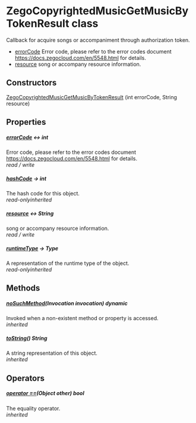 


# ZegoCopyrightedMusicGetMusicByTokenResult class









<p>Callback for acquire songs or accompaniment through authorization token.</p>
<ul>
<li><a href="../zego_uikit_prebuilt_live_audio_room/ZegoCopyrightedMusicGetMusicByTokenResult/errorCode.md">errorCode</a> Error code, please refer to the error codes document <a href="https://docs.zegocloud.com/en/5548.html">https://docs.zegocloud.com/en/5548.html</a> for details.</li>
<li><a href="../zego_uikit_prebuilt_live_audio_room/ZegoCopyrightedMusicGetMusicByTokenResult/resource.md">resource</a> song or accompany resource information.</li>
</ul>




## Constructors

[ZegoCopyrightedMusicGetMusicByTokenResult](../zego_uikit_prebuilt_live_audio_room/ZegoCopyrightedMusicGetMusicByTokenResult/ZegoCopyrightedMusicGetMusicByTokenResult.md) (int errorCode, String resource)

   


## Properties

##### [errorCode](../zego_uikit_prebuilt_live_audio_room/ZegoCopyrightedMusicGetMusicByTokenResult/errorCode.md) &#8596; int



Error code, please refer to the error codes document <a href="https://docs.zegocloud.com/en/5548.html">https://docs.zegocloud.com/en/5548.html</a> for details.  
_<span class="feature">read / write</span>_



##### [hashCode](../zego_uikit_prebuilt_live_audio_room/ZegoCopyrightedMusicGetMusicByTokenResult/hashCode.md) &#8594; int



The hash code for this object.  
_<span class="feature">read-only</span><span class="feature">inherited</span>_



##### [resource](../zego_uikit_prebuilt_live_audio_room/ZegoCopyrightedMusicGetMusicByTokenResult/resource.md) &#8596; String



song or accompany resource information.  
_<span class="feature">read / write</span>_



##### [runtimeType](../zego_uikit_prebuilt_live_audio_room/ZegoCopyrightedMusicGetMusicByTokenResult/runtimeType.md) &#8594; Type



A representation of the runtime type of the object.  
_<span class="feature">read-only</span><span class="feature">inherited</span>_





## Methods

##### [noSuchMethod](../zego_uikit_prebuilt_live_audio_room/ZegoCopyrightedMusicGetMusicByTokenResult/noSuchMethod.md)(Invocation invocation) dynamic



Invoked when a non-existent method or property is accessed.  
_<span class="feature">inherited</span>_



##### [toString](../zego_uikit_prebuilt_live_audio_room/ZegoCopyrightedMusicGetMusicByTokenResult/toString.md)() String



A string representation of this object.  
_<span class="feature">inherited</span>_





## Operators

##### [operator ==](../zego_uikit_prebuilt_live_audio_room/ZegoCopyrightedMusicGetMusicByTokenResult/operator_equals.md)(Object other) bool



The equality operator.  
_<span class="feature">inherited</span>_















